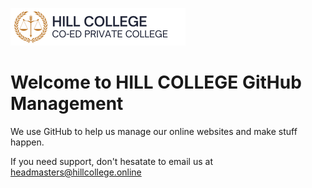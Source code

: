 ![Hill College Logo - Banner](https://github.com/hill-college/.github/blob/main/logos/HILL%20COLLEGE%20-%20BANNER%20LOGO.png)
# Welcome to HILL COLLEGE GitHub Management
We use GitHub to help us manage our online websites and make stuff happen.

If you need support, don't hesatate to email us at [headmasters@hillcollege.online](mailto:headmasters@hillcollege.online)
